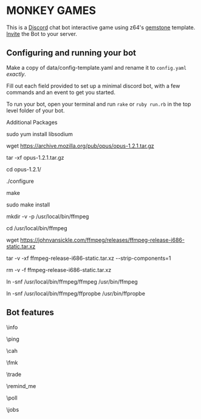 # MONKEY GAMES

This is a [Discord](https://discordapp.com/) chat bot interactive game using z64's [gemstone](https://github.com/z64/gemstone) template.
[Invite](https://discord.com/oauth2/authorize?client_id=712347747000254524&scope=bot&permissions=1056832) the Bot to your server.


## Configuring and running your bot

Make a copy of data/config-template.yaml and rename it to `config.yaml` *exactly*.

Fill out each field provided to set up a minimal discord bot, with a few commands and an event to get you started.

To run your bot, open your terminal and run `rake` or `ruby run.rb` in the top level folder of your bot. 

Additional Packages

sudo yum install libsodium

wget https://archive.mozilla.org/pub/opus/opus-1.2.1.tar.gz

tar -xf opus-1.2.1.tar.gz

cd opus-1.2.1/

./configure

make

sudo make install

mkdir -v -p /usr/local/bin/ffmpeg

cd /usr/local/bin/ffmpeg

wget https://johnvansickle.com/ffmpeg/releases/ffmpeg-release-i686-static.tar.xz

tar -v -xf ffmpeg-release-i686-static.tar.xz --strip-components=1

rm -v -f ffmpeg-release-i686-static.tar.xz

ln -snf /usr/local/bin/ffmpeg/ffmpeg /usr/bin/ffmpeg

ln -snf /usr/local/bin/ffmpeg/ffpropbe /usr/bin/ffpropbe


## Bot features

\info

\ping

\cah

\fmk

\trade

\remind_me

\poll

\jobs

